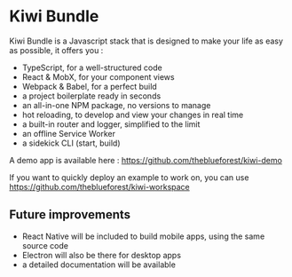 # Kiwi Bundle

Kiwi Bundle is a Javascript stack that is designed to make your life as easy as possible, it offers you :
- TypeScript, for a well-structured code
- React & MobX, for your component views
- Webpack & Babel, for a perfect build
- a project boilerplate ready in seconds 
- an all-in-one NPM package, no versions to manage
- hot reloading, to develop and view your changes in real time
- a built-in router and logger, simplified to the limit
- an offline Service Worker
- a sidekick CLI (start, build)

A demo app is available here : https://github.com/theblueforest/kiwi-demo

If you want to quickly deploy an example to work on, you can use https://github.com/theblueforest/kiwi-workspace

## Future improvements
- React Native will be included to build mobile apps, using the same source code
- Electron will also be there for desktop apps 
- a detailed documentation will be available
